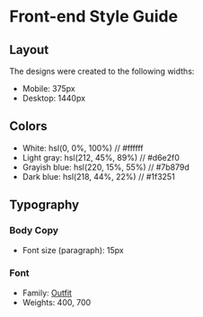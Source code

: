 # Front-end Style Guide

## Layout

The designs were created to the following widths:

- Mobile: 375px
- Desktop: 1440px

## Colors

- White: hsl(0, 0%, 100%) // #ffffff
- Light gray: hsl(212, 45%, 89%) // #d6e2f0
- Grayish blue: hsl(220, 15%, 55%) // #7b879d
- Dark blue: hsl(218, 44%, 22%) // #1f3251

## Typography

### Body Copy

- Font size (paragraph): 15px

### Font

- Family: [Outfit](https://fonts.google.com/specimen/Outfit)
- Weights: 400, 700
